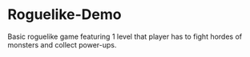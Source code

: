 # Roguelike-Demo
Basic roguelike game featuring 1 level that player has to fight hordes of monsters and collect power-ups.
